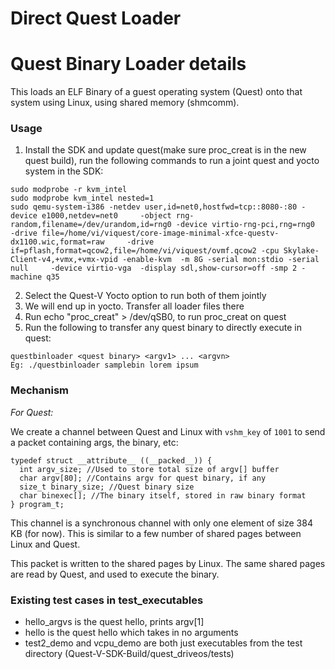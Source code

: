 # Direct Quest Loader
# Quest Binary Loader details
This loads an ELF Binary of a guest operating system (Quest) onto that system using Linux, using shared memory (shmcomm).

### Usage
1. Install the SDK and update quest(make sure proc_creat is in the new quest build), run the following commands to run a joint quest and yocto system in the SDK:
```
sudo modprobe -r kvm_intel
sudo modprobe kvm_intel nested=1
sudo qemu-system-i386 -netdev user,id=net0,hostfwd=tcp::8080-:80 -device e1000,netdev=net0     -object rng-random,filename=/dev/urandom,id=rng0 -device virtio-rng-pci,rng=rng0     -drive file=/home/vi/viquest/core-image-minimal-xfce-questv-dx1100.wic,format=raw     -drive if=pflash,format=qcow2,file=/home/vi/viquest/ovmf.qcow2 -cpu Skylake-Client-v4,+vmx,+vmx-vpid -enable-kvm  -m 8G -serial mon:stdio -serial null     -device virtio-vga  -display sdl,show-cursor=off -smp 2 -machine q35 
```
2. Select the Quest-V Yocto option to run both of them jointly
3. We will end up in yocto. Transfer all loader files there
4. Run echo "proc_creat" > /dev/qSB0, to run proc_creat on quest
6. Run the following to transfer any quest binary to directly execute in quest:
```
questbinloader <quest binary> <argv1> ... <argvn>
Eg: ./questbinloader samplebin lorem ipsum
```

### Mechanism
*For Quest:*

We create a channel between Quest and Linux with `vshm_key` of `1001` to send a packet containing args, the binary, etc:
```
typedef struct __attribute__ ((__packed__)) {
  int argv_size; //Used to store total size of argv[] buffer
  char argv[80]; //Contains argv for quest binary, if any
  size_t binary_size; //Quest binary size
  char binexec[]; //The binary itself, stored in raw binary format
} program_t;
```

This channel is a synchronous channel with only one element of size 384 KB (for now).
This is similar to a few number of shared pages between Linux and Quest.

This packet is written to the shared pages by Linux.
The same shared pages are read by Quest, and used to execute the binary. 

### Existing test cases in test_executables
- hello_argvs is the quest hello, prints argv[1]
- hello is the quest hello which takes in no arguments
- test2_demo and vcpu_demo are both just executables from the test directory (Quest-V-SDK-Build/quest_driveos/tests)

 
